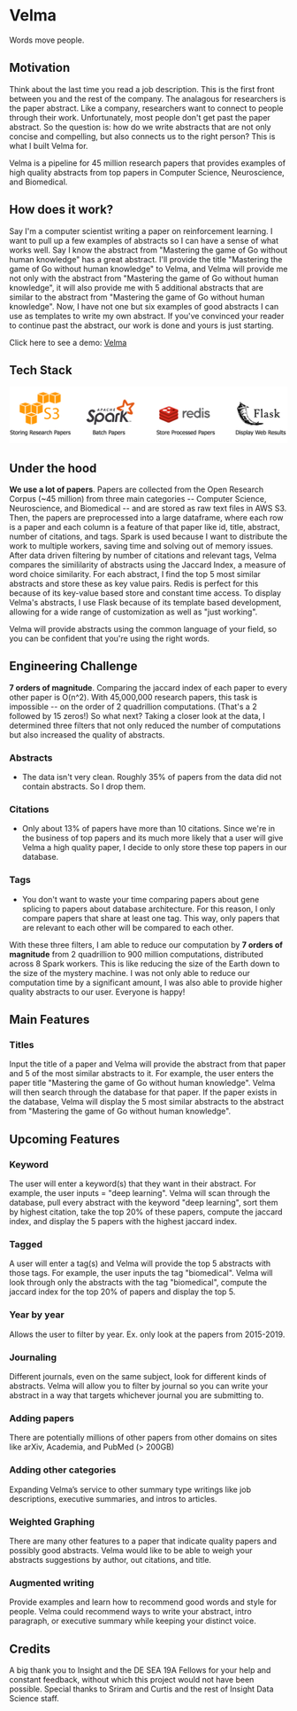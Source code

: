 # Velma 

Words move people.  

## Motivation 
Think about the last time you read a job description. This is the first front between you and the rest of the company. The analagous for researchers is the paper abstract. Like a company, researchers want to connect to people through their work. Unfortunately, most people don't get past the paper abstract. So the question is: how do we write abstracts that are not only concise and compelling, but also connects us to the right person? This is what I built Velma for. 

Velma is a pipeline for 45 million research papers that provides examples of high quality abstracts from top papers in Computer Science, Neuroscience, and Biomedical. 

## How does it work? 

Say I'm a computer scientist writing a paper on reinforcement learning. I want to pull up a few examples of abstracts so I can have a sense of what works well. Say I know the abstract from "Mastering the game of Go without human knowledge" has a great abstract. I'll provide the title "Mastering the game of Go without human knowledge" to Velma, and Velma will provide me not only with the abstract from "Mastering the game of Go without human knowledge", it will also provide me with 5 additional abstracts that are similar to the abstract from "Mastering the game of Go without human knowledge". Now, I have not one but six examples of good abstracts I can use as templates to write my own abstract. If you've convinced your reader to continue past the abstract, our work is done and yours is just starting.

Click here to see a demo: <a href="https://youtu.be/_4eZmJOr6Mg?t=58">Velma</a>

## Tech Stack

![Alt text](./pictures/Tech_Stack_v4.png)

## Under the hood
**We use a lot of papers**. Papers are collected from the Open Research Corpus (~45 million) from three main categories -- Computer Science, Neuroscience, and Biomedical -- and are stored as raw text files in AWS S3. Then, the papers are preprocessed into a large dataframe, where each row is a paper and each column is a feature of that paper like id, title, abstract, number of citations, and tags. Spark is used because I want to distribute the work to multiple workers, saving time and solving out of memory issues. After data driven filtering by number of citations and relevant tags, Velma compares the simililarity of abstracts using the Jaccard Index, a measure of word choice similarity. For each abstract, I find the top 5 most similar abstracts and store these as key value pairs. Redis is perfect for this because of its key-value based store and constant time access. To display Velma's abstracts, I use Flask because of its template based development, allowing for a wide range of customization as well as "just working". 


Velma will provide abstracts using the common language of your field, so you can be confident that you're using the right words.


## Engineering Challenge
**7 orders of magnitude**. Comparing the jaccard index of each paper to every other paper is O(n^2). With 45,000,000 research papers, this task is impossible -- on the order of 2 quadrillion computations. (That's a 2 followed by 15 zeros!) So what next? Taking a closer look at the data, I determined three filters that not only reduced the number of computations but also increased the quality of abstracts. 

### Abstracts 
- The data isn't very clean. Roughly 35% of papers from the data did not contain abstracts. So I drop them. 

### Citations 
- Only about 13% of papers have more than 10 citations. Since we're in the business of top papers and its much more likely that a user will give Velma a high quality paper, I decide to only store these top papers in our database. 

### Tags 
- You don't want to waste your time comparing papers about gene splicing to papers about database architecture. For this reason, I only compare papers that share at least one tag. This way, only papers that are relevant to each other will be compared to each other. 

With these three filters, I am able to reduce our computation by **7 orders of magnitude** from 2 quadrillion to 900 million computations, distributed across 8 Spark workers. This is like reducing the size of the Earth down to the size of the mystery machine. I was not only able to reduce our computation time by a significant amount, I was also able to provide higher quality abstracts to our user. Everyone is happy! 

## Main Features 

### Titles
Input the title of a paper and Velma will provide the abstract from that paper and 5 of the most similar abstracts to it. For example, the user enters the paper title "Mastering the game of Go without human knowledge". Velma will then search through the database for that paper. If the paper exists in the database, Velma will display the 5 most similar abstracts to the abstract from "Mastering the game of Go without human knowledge". 

## Upcoming Features

### Keyword
The user will enter a keyword(s) that they want in their abstract. For example, the user inputs = "deep learning". Velma will scan through the database, pull every abstract with the keyword "deep learning", sort them by highest citation, take the top 20% of these papers, compute the jaccard index, and display the 5 papers with the highest jaccard index.  

### Tagged  
A user will enter a tag(s) and Velma will provide the top 5 abstracts with those tags. For example, the user inputs the tag "biomedical". Velma will look through only the abstracts with the tag "biomedical", compute the jaccard index for the top 20% of papers and display the top 5. 

### Year by year 
Allows the user to filter by year. Ex. only look at the papers from 2015-2019. 

### Journaling 
Different journals, even on the same subject, look for different kinds of abstracts. Velma will allow you to filter by journal so you can write your abstract in a way that targets whichever journal you are submitting to. 

### Adding papers
There are potentially millions of other papers from other domains on sites like arXiv, Academia, and PubMed (> 200GB)

### Adding other categories
Expanding Velma’s service to other summary type writings like job descriptions, executive summaries, and intros to articles. 

### Weighted Graphing
There are many other features to a paper that indicate quality papers and possibly good abstracts. Velma would like to be able to weigh your abstracts suggestions by author, out citations, and title. 

### Augmented writing
Provide examples and learn how to recommend good words and style for people. Velma could recommend ways to write your abstract, intro paragraph, or executive summary while keeping your distinct voice. 


## Credits 
A big thank you to Insight and the DE SEA 19A Fellows for your help and constant feedback, without which this project would not have been possible. Special thanks to Sriram and Curtis and the rest of Insight Data Science staff. 


